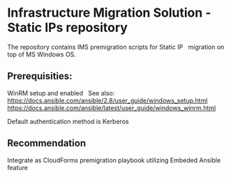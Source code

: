 # Infrastructure Migration Solution - Static IPs repository 

The repository contains IMS premigration scripts for Static IP &nbsp;
migration on top of MS Windows OS. &nbsp;

## Prerequisities:
WinRM setup and enabled &nbsp;
See also: &nbsp;
https://docs.ansible.com/ansible/2.8/user_guide/windows_setup.html &nbsp;
https://docs.ansible.com/ansible/latest/user_guide/windows_winrm.html &nbsp;

Default authentication method is Kerberos &nbsp;

## Recommendation
Integrate as CloudForms premigration playbook utilizing Embeded Ansible feature &nbsp;

